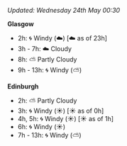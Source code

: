 *Updated: Wednesday 24th May 00:30*

**Glasgow**

* 2h: :cyclone: Windy (:cloud:) [:cloud: as of 23h]
* 3h - 7h: :cloud: Cloudy
* 8h: :partly_sunny: Partly Cloudy
* 9h - 13h: :cyclone: Windy (:partly_sunny:)

**Edinburgh**

* 2h: :partly_sunny: Partly Cloudy
* 3h: :cyclone: Windy (:sunny:) [:sunny: as of 0h]
* 4h, 5h: :cyclone: Windy (:sunny:) [:sunny: as of 1h]
* 6h: :cyclone: Windy (:sunny:)
* 7h - 13h: :cyclone: Windy (:partly_sunny:)

